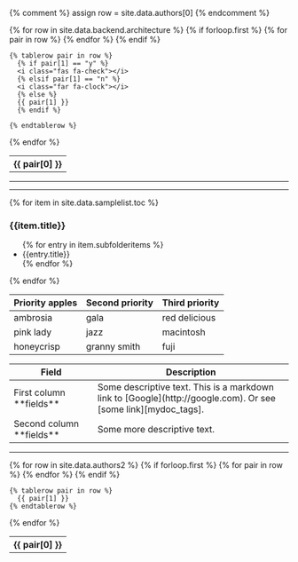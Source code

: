 {% comment %}
assign row = site.data.authors[0]
{% endcomment %}

<table>
  {% for row in site.data.backend.architecture %}
    {% if forloop.first %}
    <tr>
      {% for pair in row %}
        <th>{{ pair[0] }}</th>
      {% endfor %}
    </tr>
    {% endif %}

    {% tablerow pair in row %}
      {% if pair[1] == "y" %}
      <i class="fas fa-check"></i>
      {% elsif pair[1] == "n" %}
      <i class="far fa-clock"></i>
      {% else %}
      {{ pair[1] }}
      {% endif %}

    {% endtablerow %}
  {% endfor %}
</table>

-----------------------------------

----------------------------------------------------

{% for item in site.data.samplelist.toc %}
<h3>{{item.title}}</h3>
<ul>
{% for entry in item.subfolderitems %}
<li>{{entry.title}}</li>
{% endfor %}
</ul>
{% endfor %}




| Priority apples | Second priority | Third priority |
|-------|--------|---------|
| ambrosia | gala | red delicious |
| pink lady | jazz | macintosh |
| honeycrisp | granny smith | fuji |




<table class="" style="width: 100%">
    <colgroup>
        <col width="30%" />
        <col width="70%" />
    </colgroup>
    <thead>
        <tr class="header">
            <th>Field</th>
            <th>Description</th>
        </tr>
    </thead>
    <tbody>
        <tr>
            <td markdown="span">First column **fields**</td>
            <td markdown="span">Some descriptive text. This is a markdown link to [Google](http://google.com). Or see [some link][mydoc_tags].</td>
        </tr>
        <tr>
            <td markdown="span">Second column **fields**</td>
            <td markdown="span">Some more descriptive text.
            </td>
        </tr>
    </tbody>
</table>


------------------

<table>
  {% for row in site.data.authors2 %}
    {% if forloop.first %}
    <tr>
      {% for pair in row %}
        <th>{{ pair[0] }}</th>
      {% endfor %}
    </tr>
    {% endif %}

    {% tablerow pair in row %}
      {{ pair[1] }}
    {% endtablerow %}
  {% endfor %}
</table>

